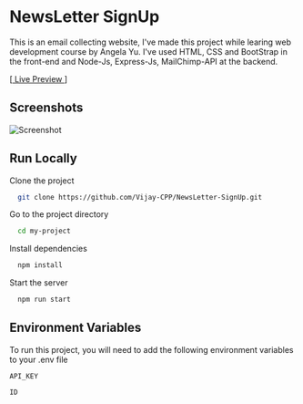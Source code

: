 
# NewsLetter SignUp

This is an email collecting website, I've made this project while learing web development course by Angela Yu.
I've used HTML, CSS and BootStrap in the front-end and Node-Js, Express-Js, MailChimp-API at the backend.

[[ Live Preview ](https://newsletter-signup-vijay-cpp.herokuapp.com/)]

## Screenshots

![Screenshot](https://user-images.githubusercontent.com/74971365/178052888-cf804076-78ac-4320-9b15-ca0666dca511.png)


## Run Locally

Clone the project

```bash
  git clone https://github.com/Vijay-CPP/NewsLetter-SignUp.git
```

Go to the project directory

```bash
  cd my-project
```

Install dependencies

```bash
  npm install
```

Start the server

```bash
  npm run start
```


## Environment Variables

To run this project, you will need to add the following environment variables to your .env file

`API_KEY` 

`ID`

